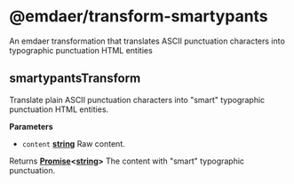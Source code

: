 <!--
  This file was generated by emdaer

  Its template can be found at .emdaer/README.emdaer.md
-->

<h1 id="-emdaer-transform-smartypants">@emdaer/transform-smartypants</h1>
<p>An emdaer transformation that translates ASCII punctuation characters into typographic punctuation HTML entities</p>

<h2 id="smartypantstransform">smartypantsTransform</h2>
<p>Translate plain ASCII punctuation characters into &quot;smart&quot; typographic punctuation HTML entities.</p>
<p><strong>Parameters</strong></p>
<ul>
<li><code>content</code> <strong><a href="https://developer.mozilla.org/en-US/docs/Web/JavaScript/Reference/Global_Objects/String">string</a></strong> Raw content.</li>
</ul>
<p>Returns <strong><a href="https://developer.mozilla.org/en-US/docs/Web/JavaScript/Reference/Global_Objects/Promise">Promise</a>&lt;<a href="https://developer.mozilla.org/en-US/docs/Web/JavaScript/Reference/Global_Objects/String">string</a>&gt;</strong> The content with &quot;smart&quot; typographic punctuation.</p>
